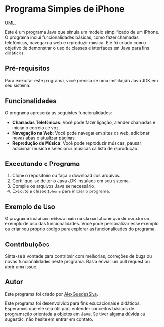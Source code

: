# Programa Simples de iPhone

[UML](C:\Users\Alex\IdeaProjects\projeto-iphone-dio\diagrama_de_iphone.png).

Este é um programa Java que simula um modelo simplificado de um iPhone. O programa inclui funcionalidades básicas, como fazer chamadas telefônicas, navegar na web e reproduzir música. Ele foi criado com o objetivo de demonstrar o uso de classes e interfaces em Java para fins didáticos.

## Pré-requisitos

Para executar este programa, você precisa de uma instalação Java JDK em seu sistema.

## Funcionalidades

O programa apresenta as seguintes funcionalidades:

- **Chamadas Telefônicas**: Você pode fazer ligação, atender chamadas e iniciar o correio de voz.
- **Navegação na Web**: Você pode navegar em sites da web, adicionar novas abas e atualizar páginas.
- **Reprodução de Música**: Você pode reproduzir músicas, pausar, adicionar musica e selecionar músicas da lista de reprodução.

## Executando o Programa

1. Clone o repositório ou faça o download dos arquivos.
2. Certifique-se de ter o Java JDK instalado em seu sistema.
3. Compile os arquivos Java se necessário.
4. Execute a classe `Iphone` para iniciar o programa.

## Exemplo de Uso

O programa inclui um método main na classe Iphone que demonstra um exemplo de uso das funcionalidades. Você pode personalizar esse exemplo ou criar seu próprio código para explorar as funcionalidades do programa.

## Contribuições

Sinta-se à vontade para contribuir com melhorias, correções de bugs ou novas funcionalidades neste programa. Basta enviar um pull request ou abrir uma issue.

## Autor

Este programa foi criado por [AlexGuedesSiva](https://github.com/AlexGuedesSiva).

Este programa foi desenvolvido para fins educacionais e didáticos. Esperamos que ele seja útil para entender conceitos básicos de programação orientada a objetos em Java. Se tiver alguma dúvida ou sugestão, não hesite em entrar em contato.













